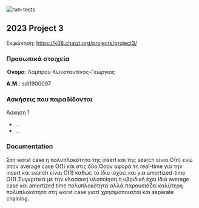 ![run-tests](../../workflows/run-tests/badge.svg)

## 2023 Project 3

Εκφώνηση: https://k08.chatzi.org/projects/project3/


### Προσωπικά στοιχεία

__Όνομα__: Λάμπρου Κωνσταντίνος-Γεώργιος

__Α.Μ.__: sdi1900097

### Ασκήσεις που παραδίδονται

Άσκηση 1 

- ...
- ...

### Documentation

Στη worst case η πολυπλοκότητα της insert και της search είναι Ο(n) ενώ στην average case Ο(1) και στις δύο.Όσον αφορά τη real-time για την insert και search είναι Ο(1) καθώς το ίδιο ισχύει και για amortized-time O(1).Συγκριτικά με την κλασσική υλοποίηση η υβριδική έχει ίδια average case και amortized time πολυπλοκότητα αλλά παρουσιάζει καλύτερη πολυπλοκότητα στη worst case γιατί χρησιμοποιείται και separate chaining.
